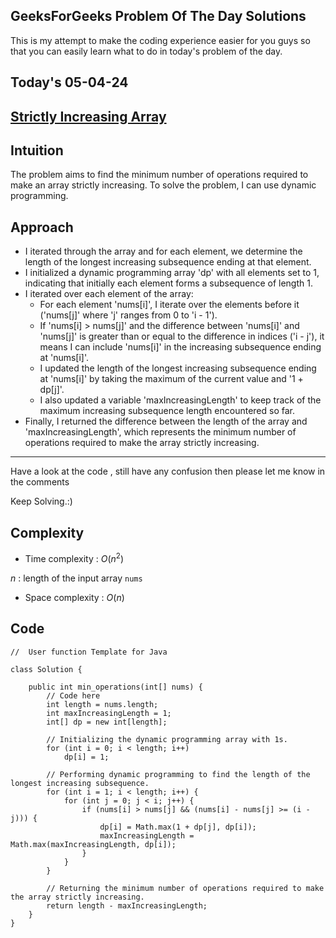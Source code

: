 ## GeeksForGeeks Problem Of The Day Solutions

This is my attempt to make the coding experience easier for you guys so that you can easily learn what to do in today's problem of the day.

## Today's 05-04-24 

## [Strictly Increasing Array](https://www.geeksforgeeks.org/problems/convert-to-strictly-increasing-array3351/1)

## Intuition
The problem aims to find the minimum number of operations required to make an array strictly increasing. To solve the problem, I can use dynamic programming.

## Approach
- I iterated through the array and for each element, we determine the length of the longest increasing subsequence ending at that element.
- I initialized a dynamic programming array 'dp' with all elements set to 1, indicating that initially each element forms a subsequence of length 1.
- I iterated over each element of the array:
  - For each element 'nums[i]', I iterate over the elements before it ('nums[j]' where 'j' ranges from 0 to 'i - 1').
  - If 'nums[i] > nums[j]' and the difference between 'nums[i]' and 'nums[j]' is greater than or equal to the difference in indices ('i - j'), it means I can include 'nums[i]' in the increasing subsequence ending at 'nums[i]'.
  - I updated the length of the longest increasing subsequence ending at 'nums[i]' by taking the maximum of the current value and '1 + dp[j]'.
  - I also updated a variable 'maxIncreasingLength' to keep track of the maximum increasing subsequence length encountered so far.
- Finally, I returned the difference between the length of the array and 'maxIncreasingLength', which represents the minimum number of operations required to make the array strictly increasing.

---
Have a look at the code , still have any confusion then please let me know in the comments

Keep Solving.:)

## Complexity
- Time complexity : $O(n^2)$
<!-- Add your time complexity here, e.g. $$O())$$ -->
$n$ : length of the input array `nums`

- Space complexity : $O(n)$
<!-- Add your space complexity here, e.g. $$O(n)$$ -->

## Code

```
//  User function Template for Java

class Solution {
    
    public int min_operations(int[] nums) {
        // Code here
        int length = nums.length;
        int maxIncreasingLength = 1;
        int[] dp = new int[length];
        
        // Initializing the dynamic programming array with 1s.
        for (int i = 0; i < length; i++)
            dp[i] = 1;
        
        // Performing dynamic programming to find the length of the longest increasing subsequence.
        for (int i = 1; i < length; i++) {
            for (int j = 0; j < i; j++) {
                if (nums[i] > nums[j] && (nums[i] - nums[j] >= (i - j))) {
                    dp[i] = Math.max(1 + dp[j], dp[i]);
                    maxIncreasingLength = Math.max(maxIncreasingLength, dp[i]);
                }
            }
        }
        
        // Returning the minimum number of operations required to make the array strictly increasing.
        return length - maxIncreasingLength;
    }
}
```
